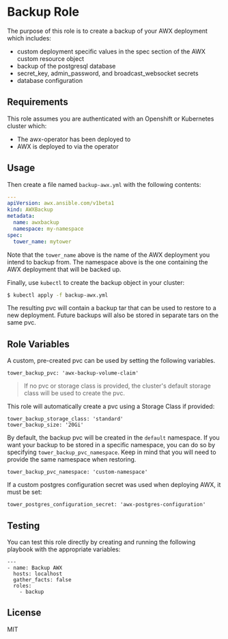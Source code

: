Backup Role
=========

The purpose of this role is to create a backup of your AWX deployment which includes:
  - custom deployment specific values in the spec section of the AWX custom resource object
  - backup of the postgresql database
  - secret_key, admin_password, and broadcast_websocket secrets
  - database configuration

Requirements
------------

This role assumes you are authenticated with an Openshift or Kubernetes cluster which:
  - The awx-operator has been deployed to
  - AWX is deployed to via the operator


Usage
----------------

Then create a file named `backup-awx.yml` with the following contents:

```yaml
---
apiVersion: awx.ansible.com/v1beta1
kind: AWXBackup
metadata:
  name: awxbackup
  namespace: my-namespace
spec:
  tower_name: mytower
```

Note that the `tower_name` above is the name of the AWX deployment you intend to backup from.  The namespace above is the one containing the AWX deployment that will be backed up.

Finally, use `kubectl` to create the backup object in your cluster:

```bash
$ kubectl apply -f backup-awx.yml
```

The resulting pvc will contain a backup tar that can be used to restore to a new deployment. Future backups will also be stored in separate tars on the same pvc.


Role Variables
--------------

A custom, pre-created pvc can be used by setting the following variables.  

```
tower_backup_pvc: 'awx-backup-volume-claim'
```

> If no pvc or storage class is provided, the cluster's default storage class will be used to create the pvc.

This role will automatically create a pvc using a Storage Class if provided:

```
tower_backup_storage_class: 'standard'
tower_backup_size: '20Gi'
```

By default, the backup pvc will be created in the `default` namespace.  If you want your backup to be stored
in a specific namespace, you can do so by specifying `tower_backup_pvc_namespace`.  Keep in mind that you will
need to provide the same namespace when restoring.  

```
tower_backup_pvc_namespace: 'custom-namespace'
```

If a custom postgres configuration secret was used when deploying AWX, it must be set:

```
tower_postgres_configuration_secret: 'awx-postgres-configuration'
```


Testing
----------------

You can test this role directly by creating and running the following playbook with the appropriate variables:

```
---
- name: Backup AWX
  hosts: localhost
  gather_facts: false
  roles:
    - backup
```

License
-------

MIT
